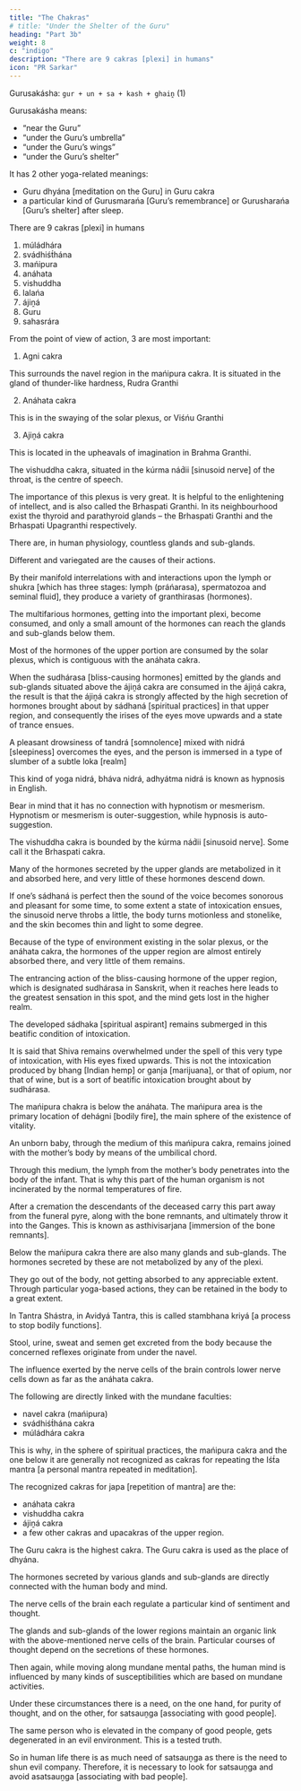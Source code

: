 ```yaml
---
title: "The Chakras"
# title: "Under the Shelter of the Guru"
heading: "Part 3b"
weight: 8
c: "indigo"
description: "There are 9 cakras [plexi] in humans"
icon: "PR Sarkar"
---
```




Gurusakásha: `gur + un + sa + kash + ghaiṋ` (1)

Gurusakásha means:
- “near the Guru”
- “under the Guru’s umbrella”
- “under the Guru’s wings”
- “under the Guru’s shelter”

It has 2 other yoga-related meanings:
- Guru dhyána [meditation on the Guru] in Guru cakra
- a particular kind of Gurusmarańa [Guru’s remembrance] or Gurusharańa [Guru’s shelter] after sleep.

There are 9 cakras [plexi] in humans

1. múládhára
2. svádhiśt́hána
3. mańipura
4. anáhata
5. vishuddha
6. lalańa
7. ájiṋá
8. Guru
9. sahasrára

From the point of view of <!-- karma --> action, 3 are most important:

1. Agni cakra 

This surrounds the navel region in the mańipura cakra. It is situated in the gland of thunder-like hardness, Rudra Granthi

2. Anáhata cakra 

This is in the swaying of the solar plexus, or Viśńu Granthi

3. Ajiṋá cakra

This is located in the upheavals of imagination in Brahma Granthi.


The vishuddha cakra, situated in the kúrma nád́ii [sinusoid nerve] of the throat, is the centre of speech.

The importance of this plexus is very great. It is helpful to the enlightening of intellect, and is also called the Brhaspati Granthi. In its neighbourhood exist the thyroid and parathyroid glands – the Brhaspati Granthi and the Brhaspati Upagranthi respectively.

There are, in human physiology, countless glands and sub-glands.

Different and variegated are the causes of their actions. 

By their manifold interrelations with and interactions upon the lymph or shukra [which has three stages: lymph (práńarasa), spermatozoa and seminal fluid], they produce a variety of granthirasas (hormones). 

The multifarious hormones, getting into the important plexi, become consumed, and only a small amount of the hormones can reach the glands and sub-glands below them. 

Most of the hormones of the upper portion are consumed by the solar plexus, which is contiguous with the anáhata cakra. 

When the sudhárasa [bliss-causing hormones] emitted by the glands and sub-glands situated above the ájiṋá cakra are consumed in the ájiṋá cakra, the result is that the ájiṋá cakra is strongly affected by the high secretion of hormones brought about by sádhaná [spiritual practices] in that upper region, and consequently the irises of the eyes move upwards and a state of trance ensues. 

A pleasant drowsiness of tandrá [somnolence] mixed with nidrá [sleepiness] overcomes the eyes, and the person is immersed in a type of slumber of a subtle loka [realm]

This kind of yoga nidrá, bháva nidrá, adhyátma nidrá is known as hypnosis in English. 

Bear in mind that it has no connection with hypnotism or mesmerism. Hypnotism or mesmerism is outer-suggestion, while hypnosis is auto-suggestion.

The vishuddha cakra is bounded by the kúrma nád́ii [sinusoid nerve]. Some call it the Brhaspati cakra.

Many of the hormones secreted by the upper glands are metabolized in it and absorbed here, and very little of these hormones descend down. 

If one’s sádhaná is perfect then the sound of the voice becomes sonorous and pleasant for some time, to some extent a state of intoxication ensues, the sinusoid nerve throbs a little, the body turns motionless and stonelike, and the skin becomes thin and light to some degree.

Because of the type of environment existing in the solar plexus, or the anáhata cakra, the hormones of the upper region are almost entirely absorbed there, and very little of them remains.

The entrancing action of the bliss-causing hormone of the upper region, which is designated sudhárasa in Sanskrit, when it reaches here leads to the greatest sensation in this spot, and the mind gets lost in the higher realm. 

The developed sádhaka [spiritual aspirant] remains submerged in this beatific condition of intoxication.

It is said that Shiva remains overwhelmed under the spell of this very type of intoxication, with His eyes fixed upwards. This is not the intoxication produced by bhang [Indian hemp] or ganja [marijuana], or that of opium, nor that of wine, but is a sort of beatific intoxication brought about by sudhárasa.

<!-- Surápán karine ámi sudhá khái “Jay Kálii” bale,
Man-mátále mátál kare mad-mátále mátál bale.(2) -->

<!-- [I don’t drink wine, I take divine nectar, saying, “Victory to Kálii.” My mind, intoxicated with bliss-causing hormones, makes me drunk. But those who are intoxicated with drink call me a drunkard.] -->

The mańipura chakra is below the anáhata. The mańipura area is the primary location of dehágni [bodily fire], the main sphere of the existence of vitality. 

An unborn baby, through the medium of this mańipura cakra, remains joined with the mother’s body by means of the umbilical chord. 

Through this medium, the lymph from the mother’s body penetrates into the body of the infant. That is why this part of the human organism is not incinerated by the normal temperatures of fire. 

After a cremation the descendants of the deceased carry this part away from the funeral pyre, along with the bone remnants, and ultimately throw it into the Ganges. This is known as asthivisarjana [immersion of the bone remnants].

Below the mańipura cakra there are also many glands and sub-glands. The hormones secreted by these are not metabolized by any of the plexi. 

They go out of the body, not getting absorbed to any appreciable extent. Through particular yoga-based actions, they can be retained in the body to a great extent. 

In Tantra Shástra, in Avidyá Tantra, this is called stambhana kriyá [a process to stop bodily functions]. 

Stool, urine, sweat and semen get excreted from the body because the concerned reflexes originate from under the navel.

The influence exerted by the nerve cells of the brain controls lower nerve cells down as far as the anáhata cakra. 

The following are directly linked with the mundane faculties:
- navel cakra (mańipura)
- svádhiśt́hána cakra
- múládhára cakra 


This is why, in the sphere of spiritual practices, the mańipura cakra and the one below it are generally not recognized as cakras for repeating the Iśt́a mantra [a personal mantra repeated in meditation]. 

The recognized cakras for japa [repetition of mantra] are the:
- anáhata cakra
- vishuddha cakra
- ájiṋá cakra
- a few other cakras and upacakras of the upper region. 


The Guru cakra is the highest cakra. The Guru cakra is used as the place of dhyána.

The hormones secreted by various glands and sub-glands are directly connected with the human body and mind.

The nerve cells of the brain each regulate a particular kind of sentiment and thought. 

The glands and sub-glands of the lower regions maintain an organic link with the above-mentioned nerve cells of the brain. Particular courses of thought depend on the secretions of these hormones. 

Then again, while moving along mundane mental paths, the human mind is influenced by many kinds of susceptibilities which are based on mundane activities. 

Under these circumstances there is a need, on the one hand, for purity of thought, and on the other, for satsauṋga [associating with good people]. 

The same person who is elevated in the company of good people, gets degenerated in an evil environment. This is a tested truth. 

So in human life there is as much need of satsauṋga as there is the need to shun evil company. Therefore, it is necessary to look for satsauṋga and avoid asatsauṋga [associating with bad people].

<!-- Satsaungena bhavenmuktirasatsaungeśu bandhanam;
Asatsauṋgamudrańaḿ sá mudrá parikiirttitá.
[Keeping good company leads to liberation, whereas the company of bad people leads to greater bondage. The mudrańam – shunning – of bad company is called mudrá sádhaná.] -->


